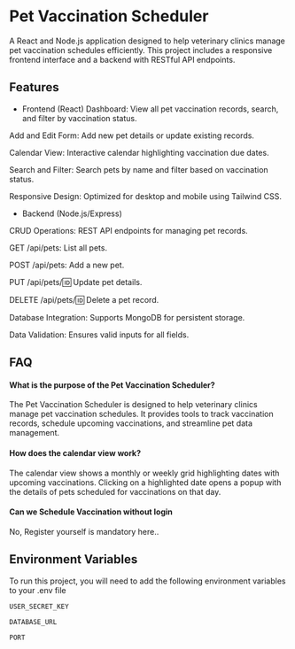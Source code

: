 
# Pet Vaccination Scheduler

A React and Node.js application designed to help veterinary clinics manage pet vaccination schedules efficiently. This project includes a responsive frontend interface and a backend with RESTful API endpoints.


## Features

- Frontend (React)
Dashboard: View all pet vaccination records, search, and filter by vaccination status.

Add and Edit Form: Add new pet details or update existing records.

Calendar View: Interactive calendar highlighting vaccination due dates.

Search and Filter: Search pets by name and filter based on vaccination status.

Responsive Design: Optimized for desktop and mobile using Tailwind CSS.

 - Backend (Node.js/Express)

CRUD Operations: REST API endpoints for managing pet records.

GET /api/pets: List all pets.

POST /api/pets: Add a new pet.

PUT /api/pets/:id: Update pet details.

DELETE /api/pets/:id: Delete a pet record.

Database Integration: Supports MongoDB for persistent storage.

Data Validation: Ensures valid inputs for all fields.
## FAQ

 #### What is the purpose of the Pet Vaccination Scheduler?


The Pet Vaccination Scheduler is designed to help veterinary clinics manage pet vaccination schedules. It provides tools to track vaccination records, schedule upcoming vaccinations, and streamline pet data management.

####  How does the calendar view work?

The calendar view shows a monthly or weekly grid highlighting dates with upcoming vaccinations. Clicking on a highlighted date opens a popup with the details of pets scheduled for vaccinations on that day.


#### Can we Schedule Vaccination without login

No, Register yourself is mandatory here..


## Environment Variables

To run this project, you will need to add the following environment variables to your .env file

`USER_SECRET_KEY`

`DATABASE_URL`

`PORT`

